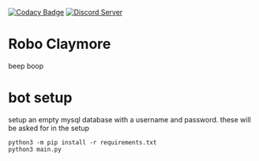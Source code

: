 [![Codacy Badge](https://api.codacy.com/project/badge/Grade/a5eff1b92655481fb66ef90db72debaa)](https://www.codacy.com/app/Apache-HB/Robo-Claymore?utm_source=github.com&amp;utm_medium=referral&amp;utm_content=Apache-HB/Robo-Claymore&amp;utm_campaign=Badge_Grade)
[![Discord Server](https://discordapp.com/api/guilds/441399366000050197/widget.png?style=shield)](https://discord.gg/y3uSzCK)

# Robo Claymore
beep boop

# bot setup

setup an empty mysql database with a username and password.
these will be asked for in the setup

```
python3 -m pip install -r requirements.txt
python3 main.py
```
